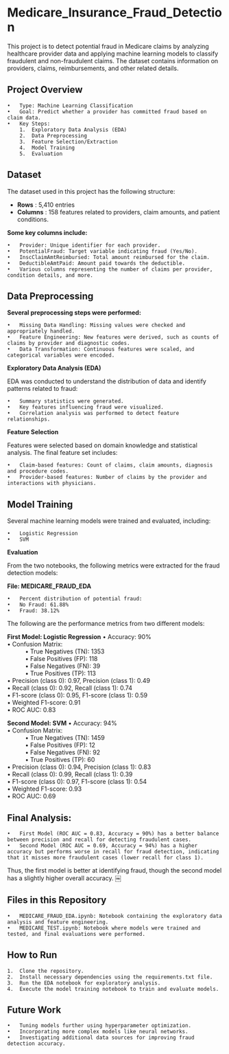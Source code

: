 # Medicare_Insurance_Fraud_Detection

This project is to detect potential fraud in Medicare claims by analyzing healthcare provider data and applying machine learning models to classify fraudulent and non-fraudulent claims. The dataset contains information on providers, claims, reimbursements, and other related details.

## Project Overview

	•	Type: Machine Learning Classification
	•	Goal: Predict whether a provider has committed fraud based on claim data.
	•	Key Steps:
      	1.	Exploratory Data Analysis (EDA)
      	2.	Data Preprocessing
      	3.	Feature Selection/Extraction
      	4.	Model Training
      	5.	Evaluation

## Dataset

The dataset used in this project has the following structure:

- **Rows** : 5,410 entries
- **Columns** : 158 features related to providers, claim amounts, and patient conditions.

**Some key columns include:**

	•	Provider: Unique identifier for each provider.
	•	PotentialFraud: Target variable indicating fraud (Yes/No).
	•	InscClaimAmtReimbursed: Total amount reimbursed for the claim.
	•	DeductibleAmtPaid: Amount paid towards the deductible.
	•	Various columns representing the number of claims per provider, condition details, and more.

## Data Preprocessing

**Several preprocessing steps were performed:**

	•	Missing Data Handling: Missing values were checked and appropriately handled.
	•	Feature Engineering: New features were derived, such as counts of claims by provider and diagnostic codes.
	•	Data Transformation: Continuous features were scaled, and categorical variables were encoded.

**Exploratory Data Analysis (EDA)**

EDA was conducted to understand the distribution of data and identify patterns related to fraud:

	•	Summary statistics were generated.
	•	Key features influencing fraud were visualized.
	•	Correlation analysis was performed to detect feature relationships.

**Feature Selection**

Features were selected based on domain knowledge and statistical analysis. The final feature set includes:

	•	Claim-based features: Count of claims, claim amounts, diagnosis and procedure codes.
	•	Provider-based features: Number of claims by the provider and interactions with physicians.

## Model Training

Several machine learning models were trained and evaluated, including:

	•	Logistic Regression
	•	SVM

**Evaluation**

From the two notebooks, the following metrics were extracted for the fraud detection models:

**File: MEDICARE_FRAUD_EDA**

	•	Percent distribution of potential fraud:
	•	No Fraud: 61.88%
	•	Fraud: 38.12%

The following are the performance metrics from two different models:

**First Model: Logistic Regression**
	•	Accuracy: 90% <br>
	•	Confusion Matrix:<br>
&emsp;&emsp;&emsp;•	True Negatives (TN): 1353<br>
&emsp;&emsp;&emsp;•	False Positives (FP): 118<br>
&emsp;&emsp;&emsp;•	False Negatives (FN): 39<br>
&emsp;&emsp;&emsp;•	True Positives (TP): 113<br>
  •	Precision (class 0): 0.97, Precision (class 1): 0.49<br>
  •	Recall (class 0): 0.92, Recall (class 1): 0.74<br>
  •	F1-score (class 0): 0.95, F1-score (class 1): 0.59<br>
  •	Weighted F1-score: 0.91<br>
  •	ROC AUC: 0.83<br>
 
**Second Model: SVM**
	•	Accuracy: 94%<br>
	•	Confusion Matrix:<br>
&emsp;&emsp;&emsp;•	True Negatives (TN): 1459<br>
&emsp;&emsp;&emsp;•	False Positives (FP): 12<br>
&emsp;&emsp;&emsp;•	False Negatives (FN): 92<br>
&emsp;&emsp;&emsp;•	True Positives (TP): 60<br>
	•	Precision (class 0): 0.94, Precision (class 1): 0.83<br>
	•	Recall (class 0): 0.99, Recall (class 1): 0.39<br>
	•	F1-score (class 0): 0.97, F1-score (class 1): 0.54<br>
	•	Weighted F1-score: 0.93<br>
	•	ROC AUC: 0.69<br>

## Final Analysis:

	•	First Model (ROC AUC = 0.83, Accuracy = 90%) has a better balance between precision and recall for detecting fraudulent cases.
	•	Second Model (ROC AUC = 0.69, Accuracy = 94%) has a higher accuracy but performs worse in recall for fraud detection, indicating that it misses more fraudulent cases (lower recall for class 1).

Thus, the first model is better at identifying fraud, though the second model has a slightly higher overall accuracy. ￼

## Files in this Repository

	•	MEDICARE_FRAUD_EDA.ipynb: Notebook containing the exploratory data analysis and feature engineering.
	•	MEDICARE_TEST.ipynb: Notebook where models were trained and tested, and final evaluations were performed.

## How to Run

	1.	Clone the repository.
	2.	Install necessary dependencies using the requirements.txt file.
	3.	Run the EDA notebook for exploratory analysis.
	4.	Execute the model training notebook to train and evaluate models.

## Future Work

	•	Tuning models further using hyperparameter optimization.
	•	Incorporating more complex models like neural networks.
	•	Investigating additional data sources for improving fraud detection accuracy.
